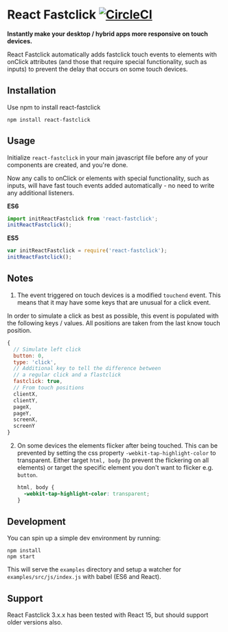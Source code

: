 # React Fastclick [![CircleCI](https://circleci.com/gh/JakeSidSmith/react-fastclick.svg?style=svg)](https://circleci.com/gh/JakeSidSmith/react-fastclick)
**Instantly make your desktop / hybrid apps more responsive on touch devices.**

React Fastclick automatically adds fastclick touch events to elements with onClick attributes (and those that require special functionality, such as inputs) to prevent the delay that occurs on some touch devices.

## Installation

Use npm to install react-fastclick

```
npm install react-fastclick
```

## Usage

Initialize `react-fastclick` in your main javascript file before any of your components are created, and you're done.

Now any calls to onClick  or elements with special functionality, such as inputs, will have fast touch events added automatically - no need to write any additional listeners.

**ES6**

```javascript
import initReactFastclick from 'react-fastclick';
initReactFastclick();
```

**ES5**

```javascript
var initReactFastclick = require('react-fastclick');
initReactFastclick();
```

## Notes

1. The event triggered on touch devices is a modified `touchend` event. This means that it may have some keys that are unusual for a click event.

  In order to simulate a click as best as possible, this event is populated with the following keys / values. All positions are taken from the last know touch position.

  ```javascript
  {
    // Simulate left click
    button: 0,
    type: 'click',
    // Additional key to tell the difference between
    // a regular click and a flastclick
    fastclick: true,
    // From touch positions
    clientX,
    clientY,
    pageX,
    pageY,
    screenX,
    screenY
  }
  ```

2. On some devices the elements flicker after being touched. This can be prevented by setting the css property `-webkit-tap-highlight-color` to transparent.
Either target `html, body` (to prevent the flickering on all elements) or target the specific element you don't want to flicker e.g. `button`.

    ```css
    html, body {
      -webkit-tap-highlight-color: transparent;
    }
    ```

## Development

You can spin up a simple dev environment by running:

```shell
npm install
npm start
```

This will serve the `examples` directory and setup a watcher for `examples/src/js/index.js` with babel (ES6 and React).

## Support

React Fastclick 3.x.x has been tested with React 15, but should support older versions also.
